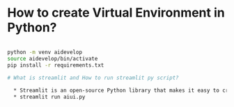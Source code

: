 # How to create Virtual Environment in Python?

```bash

python -m venv aidevelop
source aidevelop/bin/activate
pip install -r requirements.txt
```
``` bash
# What is streamlit and How to run streamlit py script?
 
  * Streamlit is an open-source Python library that makes it easy to create and share custom web apps for machine learning and data science.
  * streamlit run aiui.py
```
